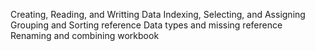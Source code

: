 Creating, Reading, and Writting Data
Indexing, Selecting, and Assigning
Grouping and Sorting reference
Data types and missing reference
Renaming and combining workbook
